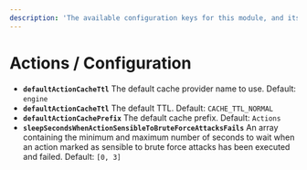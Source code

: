 ```yaml
---
description: 'The available configuration keys for this module, and its default values.'
---
```


# Actions / Configuration

* **`defaultActionCacheTtl`** The default cache provider name to use. Default: `engine`
* **`defaultActionCacheTtl`** The default TTL. Default: `CACHE_TTL_NORMAL`
* **`defaultActionCachePrefix`** The default cache prefix. Default: `Actions`
* **`sleepSecondsWhenActionSensibleToBruteForceAttacksFails`** An array containing the minimum and maximum number of seconds to wait when an action marked as sensible to brute force attacks has been executed and failed. Default: `[0, 3]`

